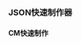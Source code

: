 <script setup>
// import FromToJson from '@/.vitepress/components/FromToJson.vue';
console.log(import.meta.url);
</script>
### JSON快速制作器
#### CM快速制作
<!-- <FromToJson /> -->